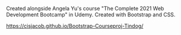 Created alongside Angela Yu's course "The Complete 2021 Web Development Bootcamp" in Udemy.
Created with Bootstrap and CSS.

https://cisjacob.github.io/Bootstrap-Courseproj-Tindog/
